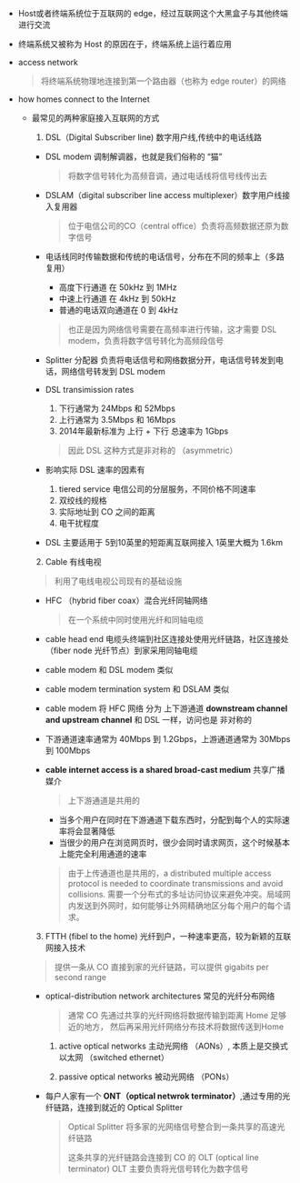 - Host或者终端系统位于互联网的 edge，经过互联网这个大黑盒子与其他终端进行交流

- 终端系统又被称为 Host 的原因在于，终端系统上运行着应用

- access network

  > 将终端系统物理地连接到第一个路由器（也称为 edge router）的网络

- how homes connect to the Internet

  - 最常见的两种家庭接入互联网的方式

    1. DSL（Digital Subscriber line) 数字用户线,传统中的电话线路

      - DSL modem 调制解调器，也就是我们俗称的 “猫”

        > 将数字信号转化为高频音调，通过电话线将信号线传出去

      - DSLAM（digital subscriber line access multiplexer）数字用户线接入复用器

        > 位于电信公司的CO（central office）负责将高频数据还原为数字信号

      - 电话线同时传输数据和传统的电话信号，分布在不同的频率上（多路复用）

        - 高度下行通道 在 50kHz 到 1MHz
        - 中速上行通道 在 4kHz 到 50kHz
        - 普通的电话双向通道在 0 到 4kHz

        > 也正是因为网络信号需要在高频率进行传输，这才需要 DSL modem，负责将数字信号转化为高频段信号

      - Splitter 分配器 负责将电话信号和网络数据分开，电话信号转发到电话，网络信号转发到 DSL modem

      - DSL transimission rates

        1. 下行通常为 24Mbps 和 52Mbps
        2. 上行通常为 3.5Mbps 和 16Mbps
        2. 2014年最新标准为 上行 + 下行 总速率为 1Gbps

        > 因此 DSL 这种方式是非对称的 （asymmetric）

      - 影响实际 DSL 速率的因素有

        1. tiered service 电信公司的分层服务，不同价格不同速率
        2. 双绞线的规格
        3. 实际地址到 CO 之间的距离
        4. 电干扰程度

      - DSL 主要适用于 5到10英里的短距离互联网接入 1英里大概为 1.6km

    2. Cable 有线电视

      > 利用了电线电视公司现有的基础设施

      - HFC （hybrid fiber coax）混合光纤同轴网络

        > 在一个系统中同时使用光纤和同轴电缆

      - cable head end 电缆头终端到社区连接处使用光纤链路，社区连接处（fiber node 光纤节点）到家采用同轴电缆

      - cable modem 和 DSL modem 类似

      - cable modem termination system 和 DSLAM 类似

      - cable modem 将 HFC 网络 分为 上下游通道 **downstream channel and upstream channel**
        和 DSL 一样，访问也是 非对称的

      - 下游通道速率通常为 40Mbps 到 1.2Gbps，上游通道通常为 30Mbps 到 100Mbps

      - **cable internet access is a shared broad-cast medium** 共享广播媒介

        > 上下游通道是共用的

          - 当多个用户在同时在下游通道下载东西时，分配到每个人的实际速率将会显著降低
          - 当很少的用户在浏览网页时，很少会同时请求网页，这个时候基本上能完全利用通道的速率

        > 由于上传通道也是共用的，a distributed multiple access protocol is needed to coordinate transmissions and avoid collisions.
          需要一个分布式的多址访问协议来避免冲突。局域网内发送到外网时，如何能够让外网精确地区分每个用户的每个请求。

    3. FTTH (fibel to the home) 光纤到户，一种速率更高，较为新颖的互联网接入技术

      > 提供一条从 CO 直接到家的光纤链路，可以提供 gigabits per second range

      - optical-distribution network architectures 常见的光纤分布网络

        > 通常 CO 先通过共享的光纤网络将数据传输到距离 Home 足够近的地方，
          然后再采用光纤网络分布技术将数据传送到Home

        1. active optical networks 主动光网络 （AONs）, 本质上是交换式以太网 （switched ethernet）

        2. passive optical networks 被动光网络 （PONs）

      - 每户人家有一个 **ONT（optical netwrok terminator）**,通过专用的光纤链路，连接到就近的 Optical Splitter

        > Optical Splitter 将多家的光网络信号整合到一条共享的高速光纤链路
        >
        > 这条共享的光纤链路会连接到 CO 的 OLT (optical line terminator)
        > OLT 主要负责将光信号转化为数字信号


